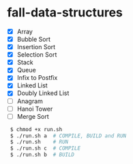 # fall-data-structures

- [x] Array
- [x] Bubble Sort
- [x] Insertion Sort
- [x] Selection Sort
- [x] Stack
- [x] Queue
- [x] Infix to Postfix
- [x] Linked List
- [x] Doubly Linked List
- [ ] Anagram
- [ ] Hanoi Tower
- [ ] Merge Sort

``` bash
 $ chmod +x run.sh
 $ ./run.sh a  # COMPILE, BUILD and RUN
 $ ./run.sh    # RUN
 $ ./run.sh c  # COMPILE
 $ ./run.sh b  # BUILD
```
